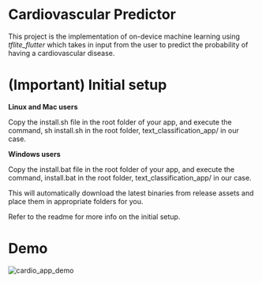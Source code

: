 # Cardiovascular Predictor 

This project is the implementation of on-device machine learning using *tflite_flutter* which takes in input from the user to predict the probability of having a cardiovascular disease.

# (Important) Initial setup
**Linux and Mac users**

Copy the install.sh file in the root folder of your app, and execute the command, sh install.sh in the root folder, text_classification_app/ in our case.

**Windows users**

Copy the install.bat file in the root folder of your app, and execute the command, install.bat in the root folder, text_classification_app/ in our case.

This will automatically download the latest binaries from release assets and place them in appropriate folders for you.

Refer to the readme for more info on the initial setup.

# Demo
![cardio_app_demo](https://user-images.githubusercontent.com/42701343/212425392-db40f736-5a59-4eac-9939-adc852af0941.gif)
